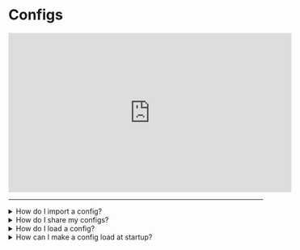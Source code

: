# Configs

<iframe width="560" height="315" src="https://www.youtube.com/embed/h8COVXnoPH8?si=cKxkYec7djP1igFI" title="YouTube video player" frameborder="0" allow="accelerometer; autoplay; clipboard-write; encrypted-media; gyroscope; picture-in-picture; web-share" referrerpolicy="strict-origin-when-cross-origin" allowfullscreen></iframe>

---

<details>
  <summary>How do I import a config?</summary>
  
1. Make sure you have a zip unpacker like WinRAR
2. Download the config file & put it in: `%appdata%\dx9ware\Config`
3. WinRAR -> Extract to "___"

:::note
The config should be inside it's own folder.
:::

</details>

<details>
  <summary>How do I share my configs?</summary>
  
1. Make sure you have a zip creator like WinRAR
2. Go to DX9WARE's config folder `%appdata%\dx9ware\Config`
3. Find the folder name of the config
4. Share this folder. The best way is to ZIP it or add it to an archive. You can use `Send to -> Compressed (zipped) folder` or using WinRAR, right click the folder and choose `add to (config folder name)`

</details>

<details>
  <summary>How do I load a config?</summary>

To load a config, go to DX9WARE's `Setting` tab, select `Configs`, click your config & hit `Load Config`.

</details>

<details>
  <summary>How can I make a config load at startup?</summary>

1. Go to DX9WARE's AppData Folder.

   1. Press `Windows key + R`
   2. Type `%appdata%\DX9WARE`
   3. Press OK

2. Drag the folder named after your config (found in `Config` folder) to the `AutoLoad` folder
3. Inject DX9WARE and see your config load before you.
</details>
